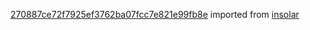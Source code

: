 [270887ce72f7925ef3762ba07fcc7e821e99fb8e](https://github.com/insolar/insolar/commit/270887ce72f7925ef3762ba07fcc7e821e99fb8e) imported from [insolar](https://github.com/insolar/insolar)
